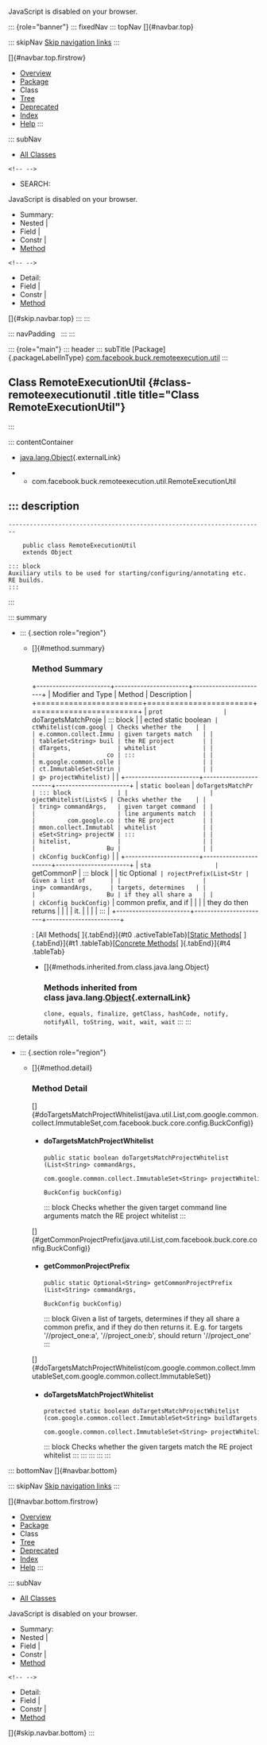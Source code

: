 <div>

JavaScript is disabled on your browser.

</div>

::: {role="banner"}
::: fixedNav
::: topNav
[]{#navbar.top}

::: skipNav
[Skip navigation links](#skip.navbar.top "Skip navigation links")
:::

[]{#navbar.top.firstrow}

-   [Overview](../../../../../index.html)
-   [Package](package-summary.html)
-   Class
-   [Tree](package-tree.html)
-   [Deprecated](../../../../../deprecated-list.html)
-   [Index](../../../../../index-all.html)
-   [Help](../../../../../help-doc.html)
:::

::: subNav
-   [All Classes](../../../../../allclasses.html)

```{=html}
<!-- -->
```
-   SEARCH:

<div>

<div>

JavaScript is disabled on your browser.

</div>

</div>

<div>

-   Summary: 
-   Nested \| 
-   Field \| 
-   Constr \| 
-   [Method](#method.summary)

```{=html}
<!-- -->
```
-   Detail: 
-   Field \| 
-   Constr \| 
-   [Method](#method.detail)

</div>

[]{#skip.navbar.top}
:::
:::

::: navPadding
 
:::
:::

::: {role="main"}
::: header
::: subTitle
[Package]{.packageLabelInType} [com.facebook.buck.remoteexecution.util](package-summary.html)
:::

## Class RemoteExecutionUtil {#class-remoteexecutionutil .title title="Class RemoteExecutionUtil"}
:::

::: contentContainer
-   [java.lang.Object](http://docs.oracle.com/javase/7/docs/api/java/lang/Object.html?is-external=true "class or interface in java.lang"){.externalLink}

-   -   com.facebook.buck.remoteexecution.util.RemoteExecutionUtil

::: description
-   

    ------------------------------------------------------------------------

        public class RemoteExecutionUtil
        extends Object

    ::: block
    Auxiliary utils to be used for starting/configuring/annotating etc.
    RE builds.
    :::
:::

::: summary
-   ::: {.section role="region"}
    -   []{#method.summary}

        ### Method Summary

        +-----------------------+-----------------------+-----------------------+
        | Modifier and Type     | Method                | Description           |
        +=======================+=======================+=======================+
        | `prot                 | `doTargetsMatchProje  | ::: block             |
        | ected static boolean` | ctWhitelist​(com.googl | Checks whether the    |
        |                       | e.common.collect.Immu | given targets match   |
        |                       | tableSet<String> buil | the RE project        |
        |                       | dTargets,             | whitelist             |
        |                       |                    co | :::                   |
        |                       | m.google.common.colle |                       |
        |                       | ct.ImmutableSet<Strin |                       |
        |                       | g> projectWhitelist)` |                       |
        +-----------------------+-----------------------+-----------------------+
        | `static boolean`      | `doTargetsMatchPr     | ::: block             |
        |                       | ojectWhitelist​(List<S | Checks whether the    |
        |                       | tring> commandArgs,   | given target command  |
        |                       |                       | line arguments match  |
        |                       |         com.google.co | the RE project        |
        |                       | mmon.collect.Immutabl | whitelist             |
        |                       | eSet<String> projectW | :::                   |
        |                       | hitelist,             |                       |
        |                       |                    Bu |                       |
        |                       | ckConfig buckConfig)` |                       |
        +-----------------------+-----------------------+-----------------------+
        | `sta                  | `getCommonP           | ::: block             |
        | tic Optional<String>` | rojectPrefix​(List<Str | Given a list of       |
        |                       | ing> commandArgs,     | targets, determines   |
        |                       |                    Bu | if they all share a   |
        |                       | ckConfig buckConfig)` | common prefix, and if |
        |                       |                       | they do then returns  |
        |                       |                       | it.                   |
        |                       |                       | :::                   |
        +-----------------------+-----------------------+-----------------------+

        : [All Methods[ ]{.tabEnd}]{#t0 .activeTableTab}[[Static
        Methods](javascript:show(1);)[ ]{.tabEnd}]{#t1
        .tableTab}[[Concrete
        Methods](javascript:show(8);)[ ]{.tabEnd}]{#t4 .tableTab}

        -   []{#methods.inherited.from.class.java.lang.Object}

            ### Methods inherited from class java.lang.[Object](http://docs.oracle.com/javase/7/docs/api/java/lang/Object.html?is-external=true "class or interface in java.lang"){.externalLink}

            `clone, equals, finalize, getClass, hashCode, notify, notifyAll, toString, wait, wait, wait`
    :::
:::

::: details
-   ::: {.section role="region"}
    -   []{#method.detail}

        ### Method Detail

        []{#doTargetsMatchProjectWhitelist(java.util.List,com.google.common.collect.ImmutableSet,com.facebook.buck.core.config.BuckConfig)}

        -   #### doTargetsMatchProjectWhitelist

            ``` methodSignature
            public static boolean doTargetsMatchProjectWhitelist​(List<String> commandArgs,
                                                                 com.google.common.collect.ImmutableSet<String> projectWhitelist,
                                                                 BuckConfig buckConfig)
            ```

            ::: block
            Checks whether the given target command line arguments match
            the RE project whitelist
            :::

        []{#getCommonProjectPrefix(java.util.List,com.facebook.buck.core.config.BuckConfig)}

        -   #### getCommonProjectPrefix

            ``` methodSignature
            public static Optional<String> getCommonProjectPrefix​(List<String> commandArgs,
                                                                  BuckConfig buckConfig)
            ```

            ::: block
            Given a list of targets, determines if they all share a
            common prefix, and if they do then returns it. E.g. for
            targets \'//project_one:a\', \'//project_one:b\', should
            return \'//project_one\'
            :::

        []{#doTargetsMatchProjectWhitelist(com.google.common.collect.ImmutableSet,com.google.common.collect.ImmutableSet)}

        -   #### doTargetsMatchProjectWhitelist

            ``` methodSignature
            protected static boolean doTargetsMatchProjectWhitelist​(com.google.common.collect.ImmutableSet<String> buildTargets,
                                                                    com.google.common.collect.ImmutableSet<String> projectWhitelist)
            ```

            ::: block
            Checks whether the given targets match the RE project
            whitelist
            :::
    :::
:::
:::
:::

::: bottomNav
[]{#navbar.bottom}

::: skipNav
[Skip navigation links](#skip.navbar.bottom "Skip navigation links")
:::

[]{#navbar.bottom.firstrow}

-   [Overview](../../../../../index.html)
-   [Package](package-summary.html)
-   Class
-   [Tree](package-tree.html)
-   [Deprecated](../../../../../deprecated-list.html)
-   [Index](../../../../../index-all.html)
-   [Help](../../../../../help-doc.html)
:::

::: subNav
-   [All Classes](../../../../../allclasses.html)

<div>

<div>

JavaScript is disabled on your browser.

</div>

</div>

<div>

-   Summary: 
-   Nested \| 
-   Field \| 
-   Constr \| 
-   [Method](#method.summary)

```{=html}
<!-- -->
```
-   Detail: 
-   Field \| 
-   Constr \| 
-   [Method](#method.detail)

</div>

[]{#skip.navbar.bottom}
:::
